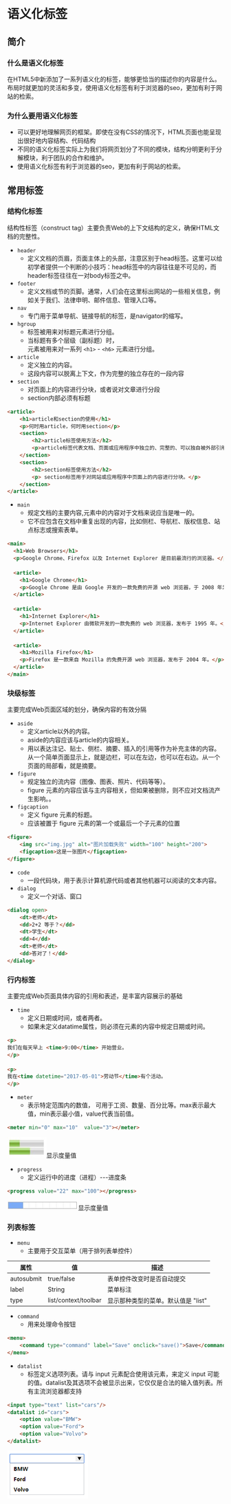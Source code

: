 # 语义化标签
## 简介
### 什么是语义化标签
在HTML5中新添加了一系列语义化的标签，能够更恰当的描述你的内容是什么。布局时就更加的灵活和多变，使用语义化标签有利于浏览器的seo，更加有利于网站的检索。
### 为什么要用语义化标签
- 可以更好地理解网页的框架。即使在没有CSS的情况下，HTML页面也能呈现出很好地内容结构、代码结构
- 不同的语义化标签实际上为我们将网页划分了不同的模块，结构分明更利于分解模块，利于团队的合作和维护。
- 使用语义化标签有利于浏览器的seo，更加有利于网站的检索。

## 常用标签
### 结构化标签
结构性标签（construct tag）主要负责Web的上下文结构的定义，确保HTML文档的完整性。

- `header`
    - 定义文档的页眉，页面主体上的头部，注意区别于head标签。这里可以给初学者提供一个判断的小技巧：head标签中的内容往往是不可见的，而header标签往往在一对body标签之中。
- `footer`
    - 定义文档或节的页脚。通常，人们会在这里标出网站的一些相关信息，例如关于我们、法律申明、邮件信息、管理入口等。
- `nav`
    - 专门用于菜单导航、链接导航的标签，是navigator的缩写。
- `hgroup`
    - 标签被用来对标题元素进行分组。
    - 当标题有多个层级（副标题）时，<hgroup> 元素被用来对一系列 `<h1>` - `<h6>` 元素进行分组。
- `article`
    - 定义独立的内容。
    - 这段内容可以脱离上下文，作为完整的独立存在的一段内容
- `section`
    - 对页面上的内容进行分块，或者说对文章进行分段
    - section内部必须有标题

```html
<article>
    <h1>article和section的使用</h1>
    <p>何时用article，何时用section</p>
    <section>
        <h2>article标签使用方法</h2>
        <p>article标签代表文档、页面或应用程序中独立的、完整的、可以独自被外部引用的内容。</p>
    </section>
    <section>
        <h2>section标签使用方法</h2>
        <p> section标签用于对网站或应用程序中页面上的内容进行分块。</p>
    </section>
</article>
```

- `main`
    - 规定文档的主要内容,元素中的内容对于文档来说应当是唯一的。
    - 它不应包含在文档中重复出现的内容，比如侧栏、导航栏、版权信息、站点标志或搜索表单。

```html
<main>
  <h1>Web Browsers</h1>
  <p>Google Chrome、Firefox 以及 Internet Explorer 是目前最流行的浏览器。</p>

  <article>
    <h1>Google Chrome</h1>
    <p>Google Chrome 是由 Google 开发的一款免费的开源 web 浏览器，于 2008 年发布。</p>
  </article>

  <article>
    <h1>Internet Explorer</h1>
    <p>Internet Explorer 由微软开发的一款免费的 web 浏览器，发布于 1995 年。</p>
  </article>

  <article>
    <h1>Mozilla Firefox</h1>
    <p>Firefox 是一款来自 Mozilla 的免费开源 web 浏览器，发布于 2004 年。</p>
  </article>
</main>
```

### 块级标签
主要完成Web页面区域的划分，确保内容的有效分隔

- `aside`
    - 定义article以外的内容。
    - aside的内容应该与article的内容相关。
    - 用以表达注记、贴士、侧栏、摘要、插入的引用等作为补充主体的内容。从一个简单页面显示上，就是边栏，可以在左边，也可以在右边。从一个页面的局部看，就是摘要。
- `figure`
    - 规定独立的流内容（图像、图表、照片、代码等等）。
    - figure 元素的内容应该与主内容相关，但如果被删除，则不应对文档流产生影响。。
- `figcaption`
    - 定义 figure 元素的标题。
    - 应该被置于 figure 元素的第一个或最后一个子元素的位置

```html
<figure>
    <img src="img.jpg" alt="图片加载失败" width="100" height="200">
    <figcaption>这是一张图片</figcaption>
</figure>
```

- `code`
    - 一段代码块，用于表示计算机源代码或者其他机器可以阅读的文本内容。
- `dialog`
    - 定义一个对话、窗口

```html
<dialog open>
    <dt>老师</dt>
    <dd>2+2 等于？</dd>
    <dt>学生</dt>
    <dd>4</dd>
    <dt>老师</dt>
    <dd>答对了！</dd>
</dialog>
```

### 行内标签
主要完成Web页面具体内容的引用和表述，是丰富内容展示的基础

- `time`
    - 定义日期或时间，或者两者。
    - 如果未定义datatime属性，则必须在元素的内容中规定日期或时间。

```html
<p>
我们在每天早上 <time>9:00</time> 开始营业。
</p>

<p>
我在<time datetime="2017-05-01">劳动节</time>有个活动。
</p>
```

- `meter`
    - 表示特定范围内的数值， 可用于工资、数量、百分比等。max表示最大值，min表示最小值，value代表当前值。

```html
<meter min="0" max="10"  value="3"></meter>
```
![image](amWiki/images/meter.jpg)显示度量值

- `progress`
    - 定义运行中的进度（进程）---进度条

```html
<progress value="22" max="100"></progress>
```
![image](amWiki/images/progress.jpg)显示度量值

### 列表标签
- `menu`
    - 主要用于交互菜单（用于排列表单控件）

| 属性 | 值 | 描述|
|---|---|---|
|autosubmit | true/false | 表单控件改变时是否自动提交|
|label | String | 菜单标注|
|type | list/context/toolbar | 显示那种类型的菜单。默认值是 "list"|

- `command`
    - 用来处理命令按钮

```html
<menu>
    <command type="command" label="Save" onclick="save()">Save</command>
</menu>
```
- `datalist`    
    - 标签定义选项列表。请与 input 元素配合使用该元素，来定义 input 可能的值。datalist及其选项不会被显示出来，它仅仅是合法的输入值列表。所有主流浏览器都支持

```html
<input type="text" list="cars"/>
<datalist id="cars">
    <option value="BMW">
    <option value="Ford">
    <option value="Volvo">
</datalist>
```
![image](amWiki/images/datalist.png)

